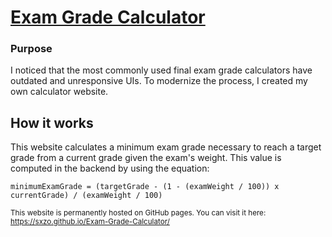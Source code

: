 # [Exam Grade Calculator](https://sxzo.github.io/Exam-Grade-Calculator/)

### Purpose
I noticed that the most commonly used final exam grade calculators have outdated and unresponsive UIs. To modernize the process, I created my own calculator website.

## How it works
This website calculates a minimum exam grade necessary to reach a target grade from a current grade given the exam's weight. This value is computed in the backend by using the equation:

```minimumExamGrade = (targetGrade - (1 - (examWeight / 100)) x currentGrade) / (examWeight / 100)```




<sub>This website is permanently hosted on GitHub pages. You can visit it here: https://sxzo.github.io/Exam-Grade-Calculator/ <sub>

